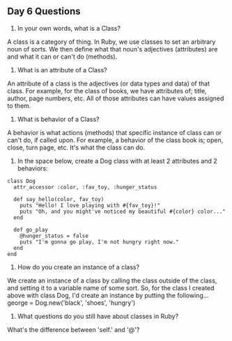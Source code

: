 ## Day 6 Questions

1. In your own words, what is a Class?

A class is a category of thing. In Ruby, we use classes to set an arbitrary noun of sorts. We then define what that noun's adjectives (attributes) are and what it can or can't do (methods).

1. What is an attribute of a Class?

An attribute of a class is the adjectives (or data types and data) of that class. For example, for the class of books, we have attributes of; title, author, page numbers, etc. All of those attributes can have values assigned to them.

1. What is behavior of a Class?

A behavior is what actions (methods) that specific instance of class can or can't do, if called upon. For example, a behavior of the class book is; open, close, turn page, etc. It's what the class can do.

1. In the space below, create a Dog class with at least 2 attributes and 2 behaviors:

```
class Dog
  attr_accessor :color, :fav_toy, :hunger_status

  def say_hello(color, fav_toy)
    puts "Hello! I love playing with #{fav_toy}!"
    puts "Oh, and you might've noticed my beautiful #{color} color..."
  end

  def go_play
    @hunger_status = false
    puts "I'm gonna go play, I'm not hungry right now."
  end
end
```
1. How do you create an instance of a class?

We create an instance of a class by calling the class outside of the class, and setting it to a variable name of some sort. So, for the class I created above with class Dog, I'd create an instance by putting the following...
george = Dog.new('black', 'shoes', 'hungry')

1. What questions do you still have about classes in Ruby?

What's the difference between 'self.' and '@'?
